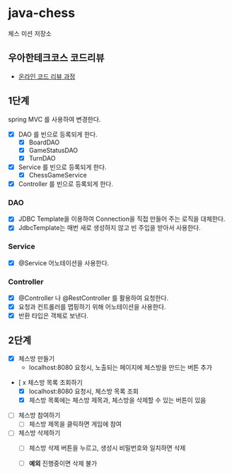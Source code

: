 # java-chess

체스 미션 저장소

## 우아한테크코스 코드리뷰

- [온라인 코드 리뷰 과정](https://github.com/woowacourse/woowacourse-docs/blob/master/maincourse/README.md)

## 1단계

spring MVC 를 사용하여 변경한다.

- [x] DAO 를 빈으로 등록되게 한다.
  - [x] BoardDAO
  - [x] GameStatusDAO
  - [x] TurnDAO
- [x] Service 를 빈으로 등록되게 한다.
  - [x] ChessGameService
- [x] Controller 를 빈으로 등록되게 한다.

### DAO
- [x] JDBC Template을 이용하여 Connection을 직접 만들어 주는 로직을 대체한다.
- [x] JdbcTemplate는 매번 새로 생성하지 않고 빈 주입을 받아서 사용한다.

### Service
- [x] @Service 어노테이션을 사용한다.

### Controller
- [x] @Controller 나 @RestController 를 활용하여 요청한다.
- [x] 요청과 컨트롤러를 맵핑하기 위해 어노테이션을 사용한다. 
- [x] 반환 타입은 객체로 보낸다. 

## 2단계

- [x] 체스방 만들기
  - localhost:8080 요청시, 노출되는 페이지에 체스방을 만드는 버튼 추가
- [ x 체스방 목록 조회하기
  - [x] localhost:8080 요청시, 체스방 목록 조회
  - [x] 체스방 목록에는 체스방 제목과, 체스방을 삭제할 수 있는 버튼이 있음
- [ ] 체스방 참여하기
  - [ ] 체스방 제목을 클릭하면 게임에 참여
- [ ] 체스방 삭제하기 
  - [ ] 체스방 삭제 버튼을 누르고, 생성시 비밀번호와 일치하면 삭제
  - [ ] **예외** 진행중이면 삭제 불가

